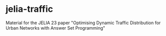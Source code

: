 # jelia-traffic
Material for the JELIA 23 paper "Optimising Dynamic Traffic Distribution for Urban Networks with Answer Set Programming"
